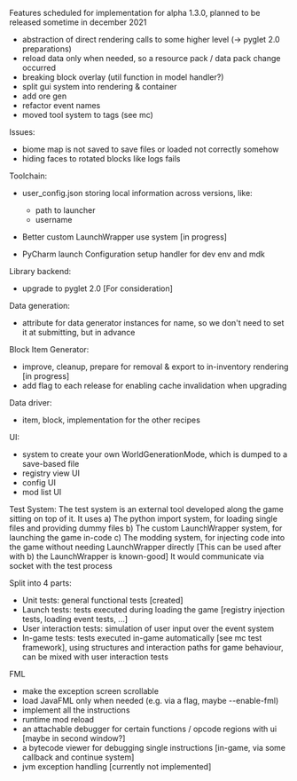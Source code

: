 

Features scheduled for implementation for alpha 1.3.0, planned to be released sometime in december 2021
- abstraction of direct rendering calls to some higher level (-> pyglet 2.0 preparations)
- reload data only when needed, so a resource pack / data pack change occurred
- breaking block overlay (util function in model handler?)
- split gui system into rendering & container
- add ore gen
- refactor event names
- moved tool system to tags (see mc)


Issues:
- biome map is not saved to save files or loaded not correctly somehow
- hiding faces to rotated blocks like logs fails


Toolchain:
- user_config.json storing local information across versions, like:
    - path to launcher
    - username

- Better custom LaunchWrapper use system [in progress]
- PyCharm launch Configuration setup handler for dev env and mdk

Library backend:
- upgrade to pyglet 2.0 [For consideration]

Data generation:
- attribute for data generator instances for name, so we don't need to set it at submitting, but in advance

Block Item Generator:
- improve, cleanup, prepare for removal & export to in-inventory rendering [in progress]
- add flag to each release for enabling cache invalidation when upgrading

Data driver:
- item, block, implementation for the other recipes

UI:
- system to create your own WorldGenerationMode, which is dumped to a save-based file
- registry view UI
- config UI
- mod list UI

Test System:
The test system is an external tool developed along the game sitting on top of it. It uses
a) The python import system, for loading single files and providing dummy files
b) The custom LaunchWrapper system, for launching the game in-code
c) The modding system, for injecting code into the game without needing LaunchWrapper directly
    [This can be used after with b) the LaunchWrapper is known-good]
    It would communicate via socket with the test process

Split into 4 parts:
- Unit tests: general functional tests [created]
- Launch tests: tests executed during loading the game [registry injection tests, loading event tests, ...]
- User interaction tests: simulation of user input over the event system
- In-game tests: tests executed in-game automatically [see mc test framework], using structures and interaction paths
    for game behaviour, can be mixed with user interaction tests


FML
- make the exception screen scrollable
- load JavaFML only when needed (e.g. via a flag, maybe --enable-fml)
- implement all the instructions
- runtime mod reload
- an attachable debugger for certain functions / opcode regions with ui [maybe in second window?]
- a bytecode viewer for debugging single instructions [in-game, via some callback and continue system]
- jvm exception handling [currently not implemented]

